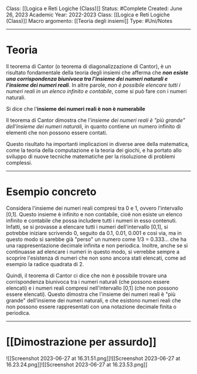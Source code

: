Class: [[Logica e Reti Logiche (Class)]]
Status: #Complete
Created: June 26, 2023
Academic Year: 2022-2023
Class: [[Logica e Reti Logiche (Class)]]
Macro argomento: [[Teoria degli insiemi]]
Type: #Uni/Notes

---

# Teoria

Il teorema di Cantor (o teorema di diagonalizzazione di Cantor), è un risultato fondamentale della teoria degli insiemi che afferma che ***non esiste una corrispondenza biunivoca tra l'insieme dei numeri naturali e l'insieme dei numeri reali***. 
In altre parole, *non è possibile elencare tutti i numeri reali in un elenco infinito e contabile*, come si può fare con i numeri naturali.

Si dice che l'**insieme dei numeri reali è non è numerabile**

Il teorema di Cantor dimostra che l'*insieme dei numeri reali è "più grande" dell'insieme dei numeri naturali*, in quanto contiene un numero infinito di elementi che non possono essere contati. 

Questo risultato ha importanti implicazioni in diverse aree della matematica, come la teoria della computazione e la teoria dei giochi, e ha portato allo sviluppo di nuove tecniche matematiche per la risoluzione di problemi complessi.

---
# Esempio concreto

Considera l'insieme dei numeri reali compresi tra 0 e 1, ovvero l'intervallo [0,1]. Questo insieme è infinito e non contabile, cioè non esiste un elenco infinito e contabile che possa includere tutti i numeri in esso contenuti. Infatti, se si provasse a elencare tutti i numeri dell'intervallo [0,1], si potrebbe iniziare scrivendo 0, seguito da 0.1, 0.01, 0.001 e così via, ma in questo modo si sarebbe già "perso" un numero come 1/3 = 0.333... che ha una rappresentazione decimale infinita e non periodica. Inoltre, anche se si continuasse ad elencare i numeri in questo modo, si verrebbe sempre a scoprire l'esistenza di numeri che non sono ancora stati elencati, come ad esempio la radice quadrata di 2.

Quindi, il teorema di Cantor ci dice che non è possibile trovare una corrispondenza biunivoca tra i numeri naturali (che possono essere elencati) e i numeri reali compresi nell'intervallo [0,1] (che non possono essere elencati). Questo dimostra che l'insieme dei numeri reali è "più grande" dell'insieme dei numeri naturali, e che esistono numeri reali che non possono essere rappresentati con una notazione decimale finita o periodica.

---
# [[Dimostrazione per assurdo]]
![[Screenshot 2023-06-27 at 16.31.51.png]]![[Screenshot 2023-06-27 at 16.23.24.png]]![[Screenshot 2023-06-27 at 16.23.53.png]]